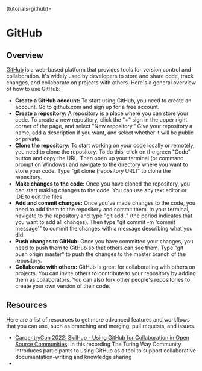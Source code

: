 (tutorials-github)=

# GitHub

## Overview

[GitHub](https://github.com/) is a web-based platform that provides tools for version control and collaboration. 
It's widely used by developers to store and share code, track changes, and collaborate on projects with others. 
Here's a general overview of how to use GitHub:

* **Create a GitHub account:** To start using GitHub, you need to create an account. Go to github.com and sign up for a free account.
* **Create a repository:** A repository is a place where you can store your code. To create a new repository, click the "+" sign in the upper right corner of the page, and select "New repository." Give your repository a name, add a description if you want, and select whether it will be public or private.
* **Clone the repository:** To start working on your code locally or remotely, you need to clone the repository. To do this, click on the green "Code" button and copy the URL. Then open up your terminal (or command prompt on Windows) and navigate to the directory where you want to store your code. Type "git clone [repository URL]" to clone the repository.
* **Make changes to the code:** Once you have cloned the repository, you can start making changes to the code. You can use any text editor or IDE to edit the files.
* **Add and commit changes:** Once you've made changes to the code, you need to add them to the repository and commit them. In your terminal, navigate to the repository and type "git add ." (the period indicates that you want to add all changes). Then type "git commit -m 'commit message'" to commit the changes with a message describing what you did.
* **Push changes to GitHub:** Once you have committed your changes, you need to push them to GitHub so that others can see them. Type "git push origin master" to push the changes to the master branch of the repository.
* **Collaborate with others:** GitHub is great for collaborating with others on projects. You can invite others to contribute to your repository by adding them as collaborators. You can also fork other people's repositories to create your own version of their code.

## Resources
Here are a list of resources to get more advanced features and workflows that you can use, such as branching and merging, pull requests, and issues. 

* [CarpentryCon 2022: Skill-up - Using GitHub for Collaboration in Open Source Communities](https://youtu.be/Vcckl-2dASM?t=5915): In this recording The Turing Way Community introduces participants to using GitHub as a tool to support collaborative documentation-writing and knowledge sharing
* 
